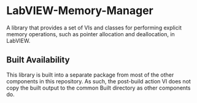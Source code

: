 # LabVIEW-Memory-Manager
A library that provides a set of VIs and classes for performing explicit memory operations, such as pointer allocation and deallocation, in LabVIEW.

## Built Availability
This library is built into a separate package from most of the other components in this repository. As such, the post-build action VI does not copy the built output to the common Built directory as other components do.